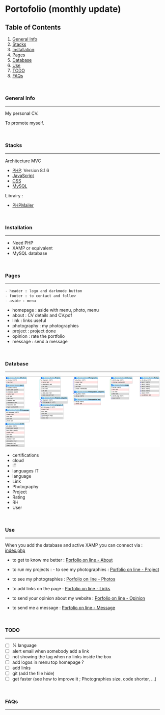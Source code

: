 # Portofolio (monthly update)
## Table of Contents

1. [General Info](#general-info)
2. [Stacks](#stacks)
3. [Installation](#installation)
4. [Pages](#pages)
5. [Database](#database)
6. [Use](#use)
7. [TODO](#todo)
8. [FAQs](#faqs)

<br/>

### General Info

---

My personal CV. 

To promote myself.

<br/>

### Stacks

---
Architecture MVC
- [PHP](https://www.php.net/): Version 8.1.6
- [JavaScript]()
- [CSS]()
- [MySQL](https://www.mysql.com/)

Librairy : 
- [PHPMailer](https://github.com/PHPMailer/PHPMailer)

<br/>

### Installation

---
- Need PHP 
- XAMP or equivalent
- MySQL database 

<br/>

### Pages

---
    - header : logo and darkmode button
    - footer : to contact and follow
    - aside : menu


- homepage : aside with menu, photo, menu
- about : CV details and CV.pdf
- link : links useful
- photography : my photographies
- project : project done
- opinion : rate the portfolio
- message : send a message

<br/>

### Database
---

![Image text](DatabasePortfolio.png)
- certifications
- cloud
- IT
- languages IT
- language
- Link
- Photography
- Project
- Rating
- RH
- User
<br/>

### Use

---
When you add the database and active XAMP you can connect via : [index.php](index.php)

- to get to know me better : [Porfolio on line - About](https://flavproject.000webhostapp.com/CVPortfolio/index.php?page=about)

- to run my projects : - to see my photographies : [Porfolio on line - Project](https://flavproject.000webhostapp.com/CVPortfolio/index.php?page=project)

- to see my photographies : [Porfolio on line - Photos](https://flavproject.000webhostapp.com/CVPortfolio/index.php?page=photography)

- to add links on the page : [Porfolio on line - Links](https://flavproject.000webhostapp.com/CVPortfolio/index.php?page=link)

- to send your opinion about my website : [Porfolio on line - Opinion](https://flavproject.000webhostapp.com/CVPortfolio/index.php?page=opinion)

- to send me a message : [Porfolio on line - Message](https://flavproject.000webhostapp.com/CVPortfolio/index.php?page=message)


<br/>

### TODO

---
- [ ] % language
- [ ] alert email when somebody add a link
- [ ] not showing the tag when no links inside the box
- [ ] add logos in menu top homepage ?
- [ ] add links
- [ ] git (add the file hide)
- [ ] get faster (see how to improve it ; Photographies size, code shorter, ...)

<br/>

### FAQs

---





